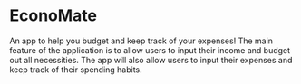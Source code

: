 # EconoMate
An app to help you budget and keep track of your expenses!
The main feature of the application is to allow users to input their income and budget out all necessities.
The app will also allow users to input their expenses and keep track of their spending habits.
